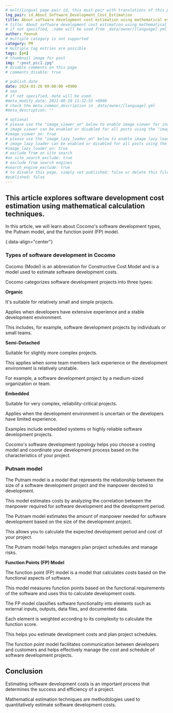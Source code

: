 ```yaml
---
# multilingual page pair id, this must pair with translations of this page. (This name must be unique)
lng_pair: id_About_Software_Development_Cost_Estimation
title: About software development cost estimation using mathematical estimation techniques
# title: About software development cost estimation using mathematical estimation techniques
# if not specified, .name will be used from _data/owner/[language].yml
author: Yeonuk
# multiple category is not supported
category: PM
# multiple tag entries are possible
tags: [pm]
# thumbnail image for post
img: ":post_pic1.jpg"
# disable comments on this page
# comments_disable: true

# publish date
date: 2024-03-20 09:00:00 +0900
# seo
# if not specified, date will be used.
#meta_modify_date: 2021-08-10 11:32:53 +0900
# check the meta_common_description in _data/owner/[language].yml
#meta_description: ""

# optional
# please use the "image_viewer_on" below to enable image viewer for individual pages or posts (_posts/ or [language]/_posts folders).
# image viewer can be enabled or disabled for all posts using the "image_viewer_posts: true" setting in _data/conf/main.yml.
#image_viewer_on: true
# please use the "image_lazy_loader_on" below to enable image lazy loader for individual pages or posts (_posts/ or [language]/_posts folders).
# image lazy loader can be enabled or disabled for all posts using the "image_lazy_loader_posts: true" setting in _data/conf/main.yml.
#image_lazy_loader_on: true
# exclude from on site search
#on_site_search_exclude: true
# exclude from search engines
#search_engine_exclude: true
# to disable this page, simply set published: false or delete this file
#published: false
---
```


<!-- outline-start -->

## This article explores software development cost estimation using mathematical calculation techniques.

In this article, we will learn about Cocomo's software development types, the Putnam model, and the function point (FP) model.

{:data-align="center"}

<!-- outline-end -->

### Types of software development in Cocomo

Cocomo (Model) is an abbreviation for Constructive Cost Model and is a model used to estimate software development costs.

Cocomo categorizes software development projects into three types:

**Organic**

It's suitable for relatively small and simple projects.

Applies when developers have extensive experience and a stable development environment.

This includes, for example, software development projects by individuals or small teams.

**Semi-Detached**

Suitable for slightly more complex projects.

This applies when some team members lack experience or the development environment is relatively unstable.

For example, a software development project by a medium-sized organization or team.

**Embedded**

Suitable for very complex, reliability-critical projects.

Applies when the development environment is uncertain or the developers have limited experience.

Examples include embedded systems or highly reliable software development projects.

Cocomo's software development typology helps you choose a costing model and coordinate your development process based on the characteristics of your project.

### Putnam model

The Putnam model is a model that represents the relationship between the size of a software development project and the manpower devoted to development.

This model estimates costs by analyzing the correlation between the manpower required for software development and the development period.

The Putnam model estimates the amount of manpower needed for software development based on the size of the development project.

This allows you to calculate the expected development period and cost of your project.

The Putnam model helps managers plan project schedules and manage risks.

**Function Points (FP) Model**

The function point (FP) model is a model that calculates costs based on the functional aspects of software.

This model measures function points based on the functional requirements of the software and uses this to calculate development costs.

The FP model classifies software functionality into elements such as external inputs, outputs, data files, and documented data.

Each element is weighted according to its complexity to calculate the function score.

This helps you estimate development costs and plan project schedules.

The function point model facilitates communication between developers and customers and helps effectively manage the cost and schedule of software development projects.

## Conclusion

Estimating software development costs is an important process that determines the success and efficiency of a project.

Mathematical estimation techniques are methodologies used to quantitatively estimate software development costs.
